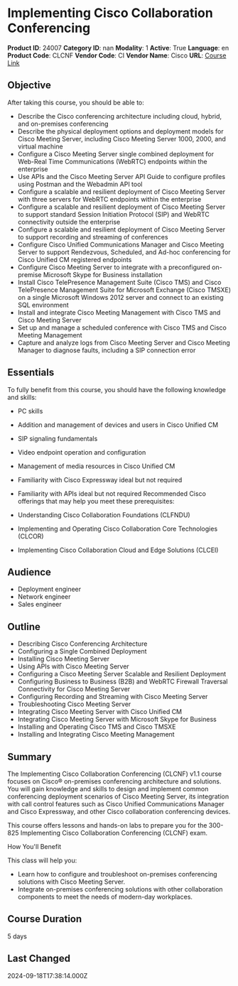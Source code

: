 # Implementing Cisco Collaboration Conferencing

**Product ID**: 24007
**Category ID**: nan
**Modality**: 1
**Active**: True
**Language**: en
**Product Code**: CLCNF
**Vendor Code**: CI
**Vendor Name**: Cisco
**URL**: [Course Link](https://www.fastlaneus.com/course/cisco-clcnf)

## Objective
After taking this course, you should be able to:


- Describe the Cisco conferencing architecture including cloud, hybrid, and on-premises conferencing
- Describe the physical deployment options and deployment models for Cisco Meeting Server, including Cisco Meeting Server 1000, 2000, and virtual machine
- Configure a Cisco Meeting Server single combined deployment for Web-Real Time Communications (WebRTC) endpoints within the enterprise
- Use APIs and the Cisco Meeting Server API Guide to configure profiles using Postman and the Webadmin API tool
- Configure a scalable and resilient deployment of Cisco Meeting Server with three servers for WebRTC endpoints within the enterprise
- Configure a scalable and resilient deployment of Cisco Meeting Server to support standard Session Initiation Protocol (SIP) and WebRTC connectivity outside the enterprise
- Configure a scalable and resilient deployment of Cisco Meeting Server to support recording and streaming of conferences
- Configure Cisco Unified Communications Manager and Cisco Meeting Server to support Rendezvous, Scheduled, and Ad-hoc conferencing for Cisco Unified CM registered endpoints
- Configure Cisco Meeting Server to integrate with a preconfigured on-premise Microsoft Skype for Business installation
- Install Cisco TelePresence Management Suite (Cisco TMS) and Cisco TelePresence Management Suite for Microsoft Exchange (Cisco TMSXE) on a single Microsoft Windows 2012 server and connect to an existing SQL environment
- Install and integrate Cisco Meeting Management with Cisco TMS and Cisco Meeting Server
- Set up and manage a scheduled conference with Cisco TMS and Cisco Meeting Management
- Capture and analyze logs from Cisco Meeting Server and Cisco Meeting Manager to diagnose faults, including a SIP connection error

## Essentials
To fully benefit from this course, you should have the following knowledge and skills:


- PC skills
- Addition and management of devices and users in Cisco Unified CM
- SIP signaling fundamentals
- Video endpoint operation and configuration
- Management of media resources in Cisco Unified CM
- Familiarity with Cisco Expressway ideal but not required
- Familiarity with APIs ideal but not required
Recommended Cisco offerings that may help you meet these prerequisites:


- Understanding Cisco Collaboration Foundations (CLFNDU)
- Implementing and Operating Cisco Collaboration Core Technologies (CLCOR)
- Implementing Cisco Collaboration Cloud and Edge Solutions (CLCEI)

## Audience
- Deployment engineer
- Network engineer
- Sales engineer

## Outline
- Describing Cisco Conferencing Architecture
- Configuring a Single Combined Deployment
- Installing Cisco Meeting Server
- Using APIs with Cisco Meeting Server
- Configuring a Cisco Meeting Server Scalable and Resilient Deployment
- Configuring Business to Business (B2B) and WebRTC Firewall Traversal Connectivity for Cisco Meeting Server
- Configuring Recording and Streaming with Cisco Meeting Server
- Troubleshooting Cisco Meeting Server
- Integrating Cisco Meeting Server with Cisco Unified CM
- Integrating Cisco Meeting Server with Microsoft Skype for Business
- Installing and Operating Cisco TMS and Cisco TMSXE
- Installing and Integrating Cisco Meeting Management

## Summary
The Implementing Cisco Collaboration Conferencing (CLCNF) v1.1 course focuses on Cisco® on-premises conferencing architecture and solutions. You will gain knowledge and skills to design and implement common conferencing deployment scenarios of Cisco Meeting Server, its integration with call control features such as Cisco Unified Communications Manager and Cisco Expressway, and other Cisco collaboration conferencing devices.

This course offers lessons and hands-on labs to prepare you for the 300-825 Implementing Cisco Collaboration Conferencing (CLCNF) exam.
 
How You'll Benefit


This class will help you:



- Learn how to configure and troubleshoot on-premises conferencing solutions with Cisco Meeting Server.
- Integrate on-premises conferencing solutions with other collaboration components to meet the needs of modern-day workplaces.

## Course Duration
5 days

## Last Changed
2024-09-18T17:38:14.000Z
